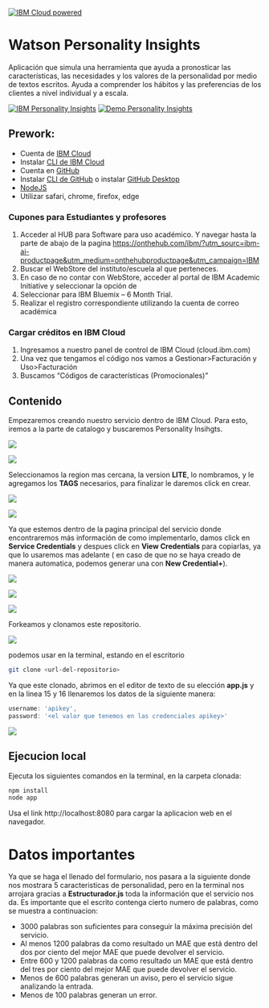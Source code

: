 [![IBM Cloud powered][img-ibmcloud-powered]][url-ibmcloud]

# Watson Personality Insights
Aplicación que simula una herramienta que ayuda a pronosticar las características, las necesidades y los valores de la personalidad por medio de textos escritos. Ayuda a comprender los hábitos y las preferencias de los clientes a nivel individual y a escala.

[![IBM Personality Insights][img-pi]][url-pi] 
[![Demo Personality Insights][img-demopi]][url-demopi]

## Prework:
* Cuenta de [IBM Cloud][url-IBMCLOUD]
* Instalar [CLI de IBM Cloud][url-CLI-IBMCLOUD] 
* Cuenta en [GitHub][url-github-join]
* Instalar [CLI de GitHub][url-github-cli] o instalar [GitHub Desktop][url-githubdesktop]
* [NodeJS][url-node]
* Utilizar safari, chrome, firefox, edge

### Cupones para Estudiantes y profesores
 

1.	Acceder al HUB para Software para uso académico. Y navegar hasta la parte de abajo de la pagina https://onthehub.com/ibm/?utm_sourc=ibm-ai-productpage&utm_medium=onthehubproductpage&utm_campaign=IBM 
2.	Buscar el WebStore del instituto/escuela al que perteneces. 
3.	En caso de no contar con WebStore, acceder al portal de IBM Academic Initiative y seleccionar la opción de <Students> 
4.	Seleccionar <Add to Cart> para IBM Bluemix – 6 Month Trial. 
5.	Realizar el registro correspondiente utilizando la cuenta de correo académica 

### Cargar créditos en IBM Cloud
1.	Ingresamos a nuestro panel de control de IBM Cloud (cloud.ibm.com)
2.	Una vez que tengamos el código nos vamos a Gestionar>Facturación y Uso>Facturación
3.	Buscamos “Códigos de características (Promocionales)”

## Contenido

Empezaremos creando nuestro servicio dentro de IBM Cloud. Para esto, iremos a la parte de catalogo y buscaremos Personality Insihgts.

![](assets/im1.png)

![](assets/im2.png)


Seleccionamos la region mas cercana, la version **LITE**, lo nombramos, y le agregamos los **TAGS** necesarios, para finalizar le daremos click en crear.

![](assets/im3.png)

![](assets/im4.png)


Ya que estemos dentro de la pagina principal del servicio donde encontraremos más información de como implementarlo, damos click en **Service Credentials** y despues click en **View Credentials** para copiarlas, ya que lo usaremos mas adelante ( en caso de que no se haya creado de manera automatica, podemos generar una con **New Credential+**). 

![](assets/im5.png)

![](assets/im6.png)

![](assets/im7.png)

Forkeamos y clonamos este repositorio.

![](assets/im8.png)

podemos usar en la terminal, estando en el escritorio

``` bash
git clone <url-del-repositorio>
```
Ya que este clonado, abrimos en el editor de texto de su elección **app.js** y en la linea 15 y 16 llenaremos los datos de la siguiente manera:

```js
username: 'apikey',
password: '<el valor que tenemos en las credenciales apikey>'
```
![](assets/im9.png)

## Ejecucion local

Ejecuta los siguientes comandos en la terminal, en la carpeta clonada:
``` bash
npm install
node app
```
Usa el link http://localhost:8080 para cargar la aplicacion web en el navegador.

# Datos importantes

Ya que se haga el llenado del formulario, nos pasara a la siguiente donde nos mostrara 5 caracteristicas de personalidad, pero en la terminal nos arrojara gracias a **Estructurador.js** toda la información que el servicio nos da. Es importante que el escrito contenga cierto numero de palabras, como se muestra a continuacion: 

* 3000 palabras son suficientes para conseguir la máxima precisión del servicio.
* Al menos 1200 palabras da como resultado un MAE que está dentro del dos por ciento del mejor MAE que puede devolver el servicio.
* Entre 600 y 1200 palabras da como resultado un MAE que está dentro del tres por ciento del mejor MAE que puede devolver el servicio.
* Menos de 600 palabras generan un aviso, pero el servicio sigue analizando la entrada.
* Menos de 100 palabras generan un error.




[img-ibmcloud-powered]: https://img.shields.io/badge/IBM%20Cloud-Powered-blue.svg
[url-ibmcloud]: https://www.ibm.com/cloud/
[img-pi]: https://img.shields.io/badge/IBM%20Cloud-Personality%20Insights-blue.svg
[url-pi]: https://www.ibm.com/cloud/
[img-demopi]: https://img.shields.io/badge/DEMO-Watson%20Personality%20Insights-red.svg
[url-demopi]: https://personality-insights-demo.ng.bluemix.net/
[url-IBMCLOUD]: https://cloud.ibm.com/registration
[url-CLI-IBMCLOUD]: https://cloud.ibm.com/docs/cli/reference/ibmcloud?topic=cloud-cli-install-ibmcloud-cli
[url-github-join]: https://github.com/join
[url-github-cli]: https://git-scm.com/book/en/v2/Getting-Started-Installing-Git
[url-githubdesktop]: https://desktop.github.com/
[url-node]: https://nodejs.org/es/download/